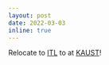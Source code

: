 ```yaml
---
layout: post
date: 2022-03-03 
inline: true
---
```

Relocate to [ITL][itl] to at [KAUST][kaust]!

[kaust]: https://www.kaust.edu.sa/en
[itl]: https://cemse.kaust.edu.sa/itl
